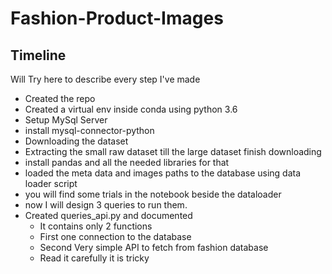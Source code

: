 # Fashion-Product-Images

## Timeline
Will Try here to describe every step I've made

- Created the repo
- Created a virtual env inside conda using python 3.6
- Setup MySql Server
- install mysql-connector-python
- Downloading the dataset
- Extracting the small raw dataset till the large dataset finish downloading
- install pandas and all the needed libraries for that
- loaded the meta data and images paths to the database using data loader script
- you will find some trials in the notebook beside the dataloader
- now I will design 3 queries to run them.
- Created queries_api.py and documented
    - It contains only 2 functions
    - First one connection to the database
    - Second Very simple API to fetch from fashion database
    - Read it carefully it is tricky